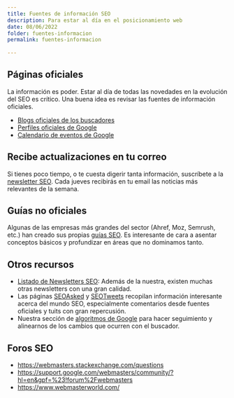 ```yaml
---
title: Fuentes de información SEO
description: Para estar al día en el posicionamiento web
date: 08/06/2022
folder: fuentes-informacion
permalink: fuentes-informacion
  
---
```



## Páginas oficiales

La información es poder. Estar al día de todas las novedades en la evolución del SEO es crítico. Una buena idea es revisar las fuentes de información oficiales.

- [Blogs oficiales de los buscadores](https://chuletaseo.com/blogs-oficiales) 
- [Perfiles oficiales de Google](https://chuletaseo.com/perfiles-oficiales-google)
- [Calendario de eventos de Google](https://www.google.com/webmasters/connect/?hl=es)

## Recibe actualizaciones en tu correo

Si tienes poco tiempo, o te cuesta digerir tanta información, suscríbete a la [newsletter SEO](https://newsletter.chuletaseo.com). Cada jueves recibirás en tu email las noticias más relevantes de la semana.

## Guías no oficiales

Algunas de las empresas más grandes del sector (Ahref, Moz, Semrush, etc.) han creado sus propias [guías SEO](https://chuletaseo.com/guias-seo). Es interesante de cara a asentar conceptos básicos y profundizar en áreas que no dominamos tanto.

## Otros recursos

- [Listado de Newsletters SEO](https://chuletaseo.com/newsletter-seo): Además de la nuestra, existen muchas otras newsletters con una gran calidad.
- Las páginas [SEOAsked](https://seoasked.com/)  y [SEOTweets](https://seotweets.io/) recopilan información interesante acerca del mundo SEO, especialmente comentarios desde fuentes oficiales y tuits con gran repercusión.
- Nuestra sección de [algoritmos de Google](https://chuletaseo.com/algoritmos-google) para hacer seguimiento y alinearnos de los cambios que ocurren con el buscador.

## Foros SEO

- https://webmasters.stackexchange.com/questions
- https://support.google.com/webmasters/community/?hl=en&gpf=%23!forum%2Fwebmasters
- https://www.webmasterworld.com/

<!--stackedit_data:
eyJoaXN0b3J5IjpbLTEzNDI0MjY4ODYsLTQwODI5MTcyMiwtNz
c1MDQxMzQwLDE3NTUyNTkxMTMsLTEzODg4NDkxNjMsNTEzNjUz
NDAxLDE0MzcyNjc1NzVdfQ==
-->